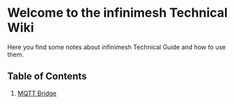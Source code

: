 # Welcome to the infinimesh Technical Wiki

Here you find some notes about infinimesh Technical Guide and how to use them. 

## Table of Contents

1. [MQTT Bridge](Technical/MQTT.md)

